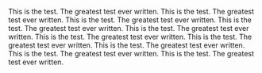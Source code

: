 This is the test. The greatest test ever written.
This is the test. The greatest test ever written.
This is the test. The greatest test ever written.
This is the test. The greatest test ever written.
This is the test. The greatest test ever written.
This is the test. The greatest test ever written.
This is the test. The greatest test ever written.
This is the test. The greatest test ever written.
This is the test. The greatest test ever written.
This is the test. The greatest test ever written.
